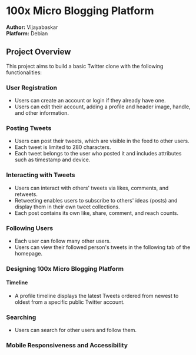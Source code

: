 # 100x Micro Blogging Platform

**Author:** Vijayabaskar  
**Platform:** Debian

## Project Overview

This project aims to build a basic Twitter clone with the following functionalities:

### User Registration

- Users can create an account or login if they already have one.
- Users can edit their account, adding a profile and header image, handle, and other information.

### Posting Tweets

- Users can post their tweets, which are visible in the feed to other users.
- Each tweet is limited to 280 characters.
- Each tweet belongs to the user who posted it and includes attributes such as timestamp and device.

### Interacting with Tweets

- Users can interact with others' tweets via likes, comments, and retweets.
- Retweeting enables users to subscribe to others' ideas (posts) and display them in their own tweet collections.
- Each post contains its own like, share, comment, and reach counts.

### Following Users

- Each user can follow many other users.
- Users can view their followed person's tweets in the following tab of the homepage.

### Designing 100x Micro Blogging Platform

#### Timeline

- A profile timeline displays the latest Tweets ordered from newest to oldest from a specific public Twitter account.

### Searching

- Users can search for other users and follow them.

### Mobile Responsiveness and Accessibility
